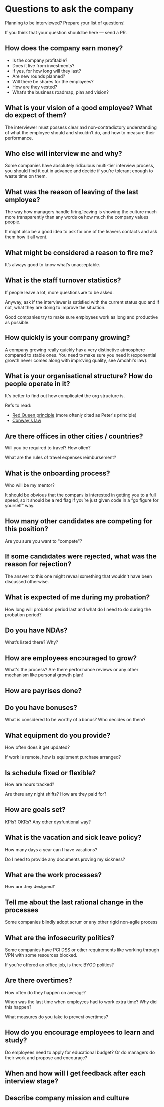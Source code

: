 # Questions to ask the company

Planning to be interviewed? Prepare your list of questions!

If you think that your question should be here — send a PR.

## How does the company earn money?

- Is the company profitable?
- Does it live from investments?
- If yes, for how long will they last?
- Are new rounds planned?
- Will there be shares for the employees?
- How are they vested?
- What’s the business roadmap, plan and vision?

## What is your vision of a good employee? What do expect of them?

The interviewer must possess clear and non-contradictory understanding of what the employee should and shouldn’t do, and how to measure their performance.

## Who else will interview me and why?

Some companies have absolutely ridiculous multi-tier interview process, you should find it out in advance and decide if you’re tolerant enough to waste time on them.

## What was the reason of leaving of the last employee?

The way how managers handle firing/leaving is showing the culture much more transparently than any words on how much the company values people.

It might also be a good idea to ask for one of the leavers contacts and ask them how it all went.

## What might be considered a reason to fire me?

It’s always good to know what’s unacceptable.

## What is the staff turnover statistics?

If people leave a lot, more questions are to be asked.

Anyway, ask if the interviewer is satisfied with the current status quo and if not, what they are doing to improve the situation.

Good companies try to make sure employees work as long and productive as possible.

## How quickly is your company growing?

A company growing really quickly has a very distinctive atmosphere compared to stable ones. You need to make sure you need it (exponential growth never comes along with improving quality, see Amdahl's law).

## What is your organisational structure? How do people operate in it?

It's better to find out how complicated the org structure is.

Refs to read:
- [Red Queen principle](http://pespmc1.vub.ac.be/REDQUEEN.html) (more oftenly cited as Peter's principle)
- [Conway's law](https://en.wikipedia.org/wiki/Conway%27s_law)

## Are there offices in other cities / countries?

Will you be required to travel? How often?

What are the rules of travel expenses reimbursement?

## What is the onboarding process?

Who will be my mentor?

It should be obvious that the company is interested in getting you to a full speed, so it should be a red flag if you’re just given code in a “go figure for yourself” way.

## How many other candidates are competing for this position?

Are you sure you want to "compete"?

## If some candidates were rejected, what was the reason for rejection?

The answer to this one might reveal something that wouldn't have been discussed otherwise.

## What is expected of me during my probation?

How long will probation period last and what do I need to do during the probation period?

## Do you have NDAs?

What’s listed there? Why?

## How are employees encouraged to grow?

What's the process? Are there performance reviews or any other mechanism like personal growth plan?

## How are payrises done?

## Do you have bonuses?

What is considered to be worthy of a bonus? Who decides on them?

## What equipment do you provide?

How often does it get updated?

If work is remote, how is equipment purchase arranged?

## Is schedule fixed or flexible?

How are hours tracked?

Are there any night shifts? How are they paid for?

## How are goals set?

KPIs? OKRs? Any other dysfuntional way?

## What is the vacation and sick leave policy?

How many days a year can I have vacations?

Do I need to provide any documents proving my sickness?

## What are the work processes?

How are they designed?

## Tell me about the last rational change in the processes

Some companies blindly adopt scrum or any other rigid non-agile process

## What are the infosecurity politics?

Some companies have PCI DSS or other requirements like working through VPN with some resources blocked.

If you’re offered an office job, is there BYOD politics?

## Are there overtimes?

How often do they happen on average?

When was the last time when employees had to work extra time? Why did this happen?

What measures do you take to prevent overtimes?

## How do you encourage employees to learn and study?

Do employees need to apply for educational budget? Or do managers do their work and propose and encourage?

## When and how will I get feedback after each interview stage?

## Describe company mission and culture

